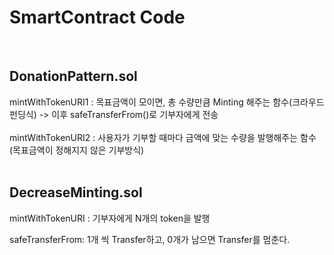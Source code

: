 # SmartContract Code

<br/>

## DonationPattern.sol

mintWithTokenURI1 : 목표금액이 모이면, 총 수량만큼 Minting 해주는 함수(크라우드 펀딩식) 
-> 이후 safeTransferFrom()로 기부자에게 전송 
<br/>
<br/>
mintWithTokenURI2 : 사용자가 기부할 때마다 금액에 맞는 수량을 발행해주는 함수 
(목표금액이 정해지지 않은 기부방식)
<br/>
<br/>

## DecreaseMinting.sol

mintWithTokenURI : 기부자에게 N개의 token을 발행

safeTransferFrom: 1개 씩 Transfer하고, 0개가 남으면 Transfer를 멈춘다. 